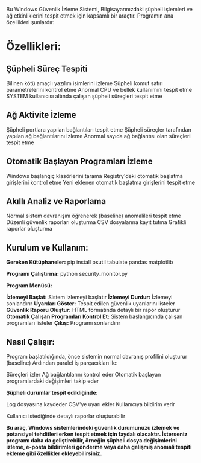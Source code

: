Bu Windows Güvenlik İzleme Sistemi, 
Bilgisayarınızdaki şüpheli işlemleri ve ağ etkinliklerini tespit etmek için 
kapsamlı bir araçtır. Programın ana özellikleri şunlardır:

# Özellikleri:

## Şüpheli Süreç Tespiti

Bilinen kötü amaçlı yazılım isimlerini izleme
Şüpheli komut satırı parametrelerini kontrol etme
Anormal CPU ve bellek kullanımını tespit etme
SYSTEM kullanıcısı altında çalışan şüpheli süreçleri tespit etme


## Ağ Aktivite İzleme

Şüpheli portlara yapılan bağlantıları tespit etme
Şüpheli süreçler tarafından yapılan ağ bağlantılarını izleme
Anormal sayıda ağ bağlantısı olan süreçleri tespit etme


## Otomatik Başlayan Programları İzleme

Windows başlangıç klasörlerini tarama
Registry'deki otomatik başlatma girişlerini kontrol etme
Yeni eklenen otomatik başlatma girişlerini tespit etme


## Akıllı Analiz ve Raporlama

Normal sistem davranışını öğrenerek (baseline) anomalileri tespit etme
Düzenli güvenlik raporları oluşturma
CSV dosyalarına kayıt tutma
Grafikli raporlar oluşturma



## Kurulum ve Kullanım:

**Gereken Kütüphaneler:**
pip install psutil tabulate pandas matplotlib

**Programı Çalıştırma:**
python security_monitor.py

**Program Menüsü:**

**İzlemeyi Başlat:** Sistem izlemeyi başlatır
**İzlemeyi Durdur:** İzlemeyi sonlandırır
**Uyarıları Göster:** Tespit edilen güvenlik uyarılarını listeler
**Güvenlik Raporu Oluştur:** HTML formatında detaylı bir rapor oluşturur
**Otomatik Çalışan Programları Kontrol Et:** Sistem başlangıcında çalışan programları listeler
**Çıkış:** Programı sonlandırır



## Nasıl Çalışır:

Program başlatıldığında, önce sistemin normal davranış profilini oluşturur (baseline)
Ardından paralel iş parçacıkları ile:

Süreçleri izler
Ağ bağlantılarını kontrol eder
Otomatik başlayan programlardaki değişimleri takip eder


**Şüpheli durumlar tespit edildiğinde:**

Log dosyasına kaydeder
CSV'ye uyarı ekler
Kullanıcıya bildirim verir


Kullanıcı istediğinde detaylı raporlar oluşturabilir

**Bu araç, Windows sistemlerindeki güvenlik durumunuzu izlemek ve potansiyel tehditleri erken tespit etmek için faydalı olacaktır. İsterseniz programı daha da geliştirebilir, örneğin şüpheli dosya değişimlerini izleme, e-posta bildirimleri gönderme veya daha gelişmiş anomali tespiti ekleme gibi özellikler ekleyebilirsiniz.**